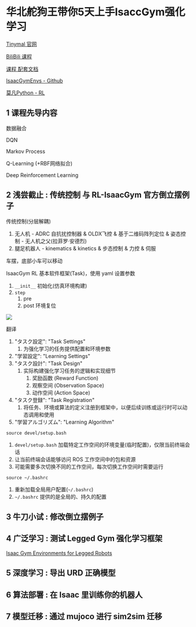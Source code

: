 # 华北舵狗王带你5天上手IsaccGym强化学习

[Tinymal 官网](https://tinymal.cn/)

[BiliBili 课程](https://www.bilibili.com/cheese/play/ep966381)

[课程 配套文档](https://www.bilibili.com/cheese/play/ep966684)

[IsaacGymEnvs - Github](https://github.com/isaac-sim/IsaacGymEnvs/tree/main)

[莫凡Python - RL](https://mofanpy.com/tutorials/machine-learning/reinforcement-learning/)


## 1 课程先导内容


数据融合

DQN

Markov Process

Q-Learning (+RBF网络拟合)

Deep Reinforcement Learning



## 2 浅尝截止 : 传统控制 与 RL-IsaacGym 官方倒立摆例子

传统控制(分层解耦)
1. 无人机 - ADRC 自抗扰控制器 & OLDX飞控 & 基于二维码阵列定位 & 姿态控制 - 无人机之父(拉菲罗·安德烈)
2. 腿足机器人 - kinematics & kinetics & 步态控制 & 力控 & 伺服

车摆，底部小车可以移动

IsaacGym RL 基本软件框架(Task)，使用 yaml 设置参数
1. `__init__` 初始化(仿真环境构建)
2. `step`
   1. pre
   2. post 环境复位

<img src="Pics/tinymal001.avif">

翻译
1. "タスク設定": "Task Settings"
   1. 为强化学习的任务提供配置和环境参数
2. "学習設定": "Learning Settings"
3. "タスク設計": "Task Design"
   1. 实际构建强化学习任务的逻辑和实现细节
      1. 奖励函数 (Reward Function)
      2. 观察空间 (Observation Space)
      3. 动作空间 (Action Space)
4. "タスク登録": "Task Registration"
   1. 将任务、环境或算法的定义注册到框架中，以便后续训练或运行时可以动态调用和使用
5. "学習アルゴリズム": "Learning Algorithm"


`source devel/setup.bash`
1. `devel/setup.bash` 加载特定工作空间的环境变量(临时配置)，仅限当前终端会话
2. 让当前终端会话能够访问 ROS 工作空间中的包和资源
3. 可能需要多次切换不同的工作空间，每次切换工作空间时需要运行

`source ~/.bashrc`
1. 重新加载全局用户配置(`~/.bashrc`)
2. `~/.bashrc` 提供的是全局的、持久的配置







## 3 牛刀小试 : 修改倒立摆例子




## 4 广泛学习 : 测试 Legged Gym 强化学习框架

[Isaac Gym Environments for Legged Robots](https://github.com/leggedrobotics/legged_gym)




## 5 深度学习 : 导出 URD 正确模型




## 6 算法部署 : 在 Isaac 里训练你的机器人




## 7 模型迁移 : 通过 mujoco 进行 sim2sim 迁移









